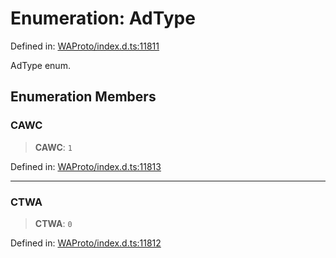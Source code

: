 # Enumeration: AdType

Defined in: [WAProto/index.d.ts:11811](https://github.com/Fokusdotid/bail/blob/3bcafd64e13ba51a595ace0ee7bd2c9c52ab1814/WAProto/index.d.ts#L11811)

AdType enum.

## Enumeration Members

### CAWC

> **CAWC**: `1`

Defined in: [WAProto/index.d.ts:11813](https://github.com/Fokusdotid/bail/blob/3bcafd64e13ba51a595ace0ee7bd2c9c52ab1814/WAProto/index.d.ts#L11813)

***

### CTWA

> **CTWA**: `0`

Defined in: [WAProto/index.d.ts:11812](https://github.com/Fokusdotid/bail/blob/3bcafd64e13ba51a595ace0ee7bd2c9c52ab1814/WAProto/index.d.ts#L11812)
